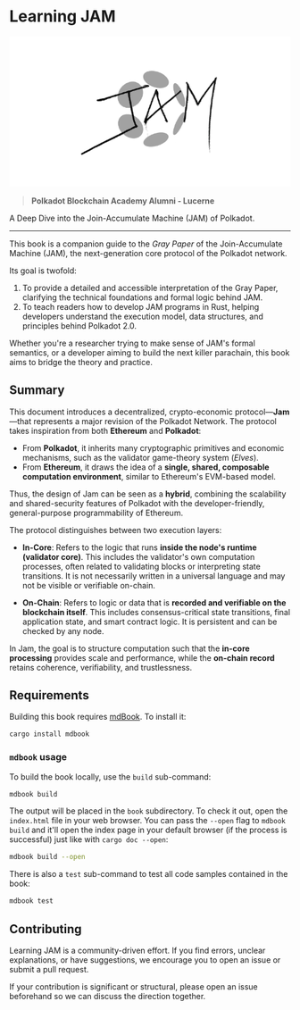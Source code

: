 # Learning JAM

![Logo JAM](./img/logo-jam.png)

> **Polkadot Blockchain Academy Alumni - Lucerne**

A Deep Dive into the Join-Accumulate Machine (JAM) of Polkadot.

---

This book is a companion guide to the *Gray Paper* of the Join-Accumulate Machine (JAM), the next-generation core protocol of the Polkadot network.

Its goal is twofold:

1. To provide a detailed and accessible interpretation of the Gray Paper, clarifying the technical foundations and formal logic behind JAM.
2. To teach readers how to develop JAM programs in Rust, helping developers understand the execution model, data structures, and principles behind Polkadot 2.0.

Whether you're a researcher trying to make sense of JAM's formal semantics, or a developer aiming to build the next killer parachain, this book aims to bridge the theory and practice.

## Summary

This document introduces a decentralized, crypto-economic protocol—**Jam**—that represents a major revision of the Polkadot Network. The protocol takes inspiration from both **Ethereum** and **Polkadot**:

- From **Polkadot**, it inherits many cryptographic primitives and economic mechanisms, such as the validator game-theory system (*Elves*).
- From **Ethereum**, it draws the idea of a **single, shared, composable computation environment**, similar to Ethereum's EVM-based model.

Thus, the design of Jam can be seen as a **hybrid**, combining the scalability and shared-security features of Polkadot with the developer-friendly, general-purpose programmability of Ethereum.

The protocol distinguishes between two execution layers:

- **In-Core**: Refers to the logic that runs **inside the node's runtime (validator core)**. This includes the validator's own computation processes, often related to validating blocks or interpreting state transitions. It is not necessarily written in a universal language and may not be visible or verifiable on-chain.

- **On-Chain**: Refers to logic or data that is **recorded and verifiable on the blockchain itself**. This includes consensus-critical state transitions, final application state, and smart contract logic. It is persistent and can be checked by any node.

In Jam, the goal is to structure computation such that the **in-core processing** provides scale and performance, while the **on-chain record** retains coherence, verifiability, and trustlessness.

## Requirements

Building this book requires [mdBook](https://github.com/rust-lang/mdBook). To install it:

[mdBook]: https://github.com/rust-lang/mdBook

```bash
cargo install mdbook
```

### `mdbook` usage

To build the book locally, use the `build` sub-command:

```bash
mdbook build
```

The output will be placed in the `book` subdirectory. To check it out, open the `index.html` file in your web browser. You can pass the `--open` flag to `mdbook build` and it'll open the index page in your default browser (if the process is successful) just like with `cargo doc --open`:

```bash
mdbook build --open
```

There is also a `test` sub-command to test all code samples contained in the book:

```bash
mdbook test
```

## Contributing

Learning JAM is a community-driven effort. If you find errors, unclear explanations, or have suggestions, we encourage you to open an issue or submit a pull request.

If your contribution is significant or structural, please open an issue beforehand so we can discuss the direction together.
